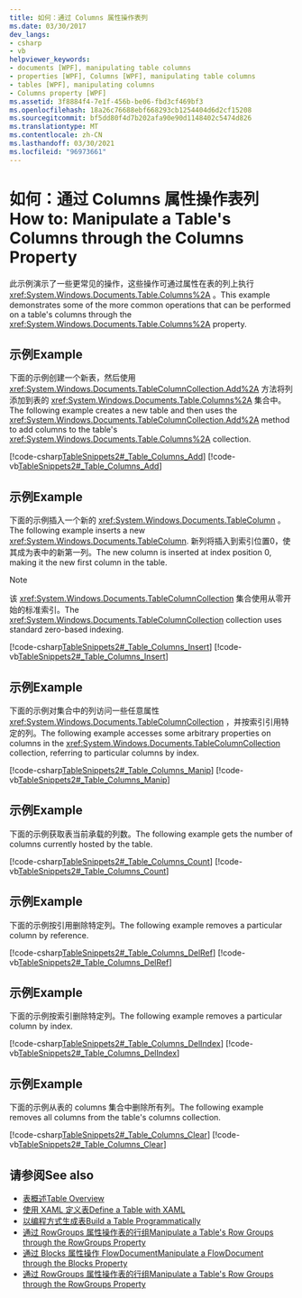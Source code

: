 ```yaml
---
title: 如何：通过 Columns 属性操作表列
ms.date: 03/30/2017
dev_langs:
- csharp
- vb
helpviewer_keywords:
- documents [WPF], manipulating table columns
- properties [WPF], Columns [WPF], manipulating table columns
- tables [WPF], manipulating columns
- Columns property [WPF]
ms.assetid: 3f8884f4-7e1f-456b-be06-fbd3cf469bf3
ms.openlocfilehash: 18a26c76688ebf668293cb1254404d6d2cf15208
ms.sourcegitcommit: bf5dd80f4d7b202afa90e90d1148402c5474d826
ms.translationtype: MT
ms.contentlocale: zh-CN
ms.lasthandoff: 03/30/2021
ms.locfileid: "96973661"
---
```

# <a name="how-to-manipulate-a-tables-columns-through-the-columns-property"></a><span data-ttu-id="02480-102">如何：通过 Columns 属性操作表列</span><span class="sxs-lookup"><span data-stu-id="02480-102">How to: Manipulate a Table's Columns through the Columns Property</span></span>
<span data-ttu-id="02480-103">此示例演示了一些更常见的操作，这些操作可通过属性在表的列上执行 <xref:System.Windows.Documents.Table.Columns%2A> 。</span><span class="sxs-lookup"><span data-stu-id="02480-103">This example demonstrates some of the more common operations that can be performed on a table's columns through the <xref:System.Windows.Documents.Table.Columns%2A> property.</span></span>  
  
## <a name="example"></a><span data-ttu-id="02480-104">示例</span><span class="sxs-lookup"><span data-stu-id="02480-104">Example</span></span>  
 <span data-ttu-id="02480-105">下面的示例创建一个新表，然后使用 <xref:System.Windows.Documents.TableColumnCollection.Add%2A> 方法将列添加到表的 <xref:System.Windows.Documents.Table.Columns%2A> 集合中。</span><span class="sxs-lookup"><span data-stu-id="02480-105">The following example creates a new table and then uses the <xref:System.Windows.Documents.TableColumnCollection.Add%2A> method to add columns to the table's <xref:System.Windows.Documents.Table.Columns%2A> collection.</span></span>  
  
 [!code-csharp[TableSnippets2#_Table_Columns_Add](~/samples/snippets/csharp/VS_Snippets_Wpf/TableSnippets2/CSharp/Window1.xaml.cs#_table_columns_add)]
 [!code-vb[TableSnippets2#_Table_Columns_Add](~/samples/snippets/visualbasic/VS_Snippets_Wpf/TableSnippets2/visualbasic/window1.xaml.vb#_table_columns_add)]  
  
## <a name="example"></a><span data-ttu-id="02480-106">示例</span><span class="sxs-lookup"><span data-stu-id="02480-106">Example</span></span>  
 <span data-ttu-id="02480-107">下面的示例插入一个新的 <xref:System.Windows.Documents.TableColumn> 。</span><span class="sxs-lookup"><span data-stu-id="02480-107">The following example inserts a new <xref:System.Windows.Documents.TableColumn>.</span></span>  <span data-ttu-id="02480-108">新列将插入到索引位置0，使其成为表中的新第一列。</span><span class="sxs-lookup"><span data-stu-id="02480-108">The new column is inserted at index position 0, making it the new first column in the table.</span></span>  
  
> [!NOTE]
> <span data-ttu-id="02480-109">该 <xref:System.Windows.Documents.TableColumnCollection> 集合使用从零开始的标准索引。</span><span class="sxs-lookup"><span data-stu-id="02480-109">The <xref:System.Windows.Documents.TableColumnCollection> collection uses standard zero-based indexing.</span></span>  
  
 [!code-csharp[TableSnippets2#_Table_Columns_Insert](~/samples/snippets/csharp/VS_Snippets_Wpf/TableSnippets2/CSharp/Window1.xaml.cs#_table_columns_insert)]
 [!code-vb[TableSnippets2#_Table_Columns_Insert](~/samples/snippets/visualbasic/VS_Snippets_Wpf/TableSnippets2/visualbasic/window1.xaml.vb#_table_columns_insert)]  
  
## <a name="example"></a><span data-ttu-id="02480-110">示例</span><span class="sxs-lookup"><span data-stu-id="02480-110">Example</span></span>  
 <span data-ttu-id="02480-111">下面的示例对集合中的列访问一些任意属性 <xref:System.Windows.Documents.TableColumnCollection> ，并按索引引用特定的列。</span><span class="sxs-lookup"><span data-stu-id="02480-111">The following example accesses some arbitrary properties on columns in the <xref:System.Windows.Documents.TableColumnCollection> collection, referring to particular columns by index.</span></span>  
  
 [!code-csharp[TableSnippets2#_Table_Columns_Manip](~/samples/snippets/csharp/VS_Snippets_Wpf/TableSnippets2/CSharp/Window1.xaml.cs#_table_columns_manip)]
 [!code-vb[TableSnippets2#_Table_Columns_Manip](~/samples/snippets/visualbasic/VS_Snippets_Wpf/TableSnippets2/visualbasic/window1.xaml.vb#_table_columns_manip)]  
  
## <a name="example"></a><span data-ttu-id="02480-112">示例</span><span class="sxs-lookup"><span data-stu-id="02480-112">Example</span></span>  
 <span data-ttu-id="02480-113">下面的示例获取表当前承载的列数。</span><span class="sxs-lookup"><span data-stu-id="02480-113">The following example gets the number of columns currently hosted by the table.</span></span>  
  
 [!code-csharp[TableSnippets2#_Table_Columns_Count](~/samples/snippets/csharp/VS_Snippets_Wpf/TableSnippets2/CSharp/Window1.xaml.cs#_table_columns_count)]
 [!code-vb[TableSnippets2#_Table_Columns_Count](~/samples/snippets/visualbasic/VS_Snippets_Wpf/TableSnippets2/visualbasic/window1.xaml.vb#_table_columns_count)]  
  
## <a name="example"></a><span data-ttu-id="02480-114">示例</span><span class="sxs-lookup"><span data-stu-id="02480-114">Example</span></span>  
 <span data-ttu-id="02480-115">下面的示例按引用删除特定列。</span><span class="sxs-lookup"><span data-stu-id="02480-115">The following example removes a particular column by reference.</span></span>  
  
 [!code-csharp[TableSnippets2#_Table_Columns_DelRef](~/samples/snippets/csharp/VS_Snippets_Wpf/TableSnippets2/CSharp/Window1.xaml.cs#_table_columns_delref)]
 [!code-vb[TableSnippets2#_Table_Columns_DelRef](~/samples/snippets/visualbasic/VS_Snippets_Wpf/TableSnippets2/visualbasic/window1.xaml.vb#_table_columns_delref)]  
  
## <a name="example"></a><span data-ttu-id="02480-116">示例</span><span class="sxs-lookup"><span data-stu-id="02480-116">Example</span></span>  
 <span data-ttu-id="02480-117">下面的示例按索引删除特定列。</span><span class="sxs-lookup"><span data-stu-id="02480-117">The following example removes a particular column by index.</span></span>  
  
 [!code-csharp[TableSnippets2#_Table_Columns_DelIndex](~/samples/snippets/csharp/VS_Snippets_Wpf/TableSnippets2/CSharp/Window1.xaml.cs#_table_columns_delindex)]
 [!code-vb[TableSnippets2#_Table_Columns_DelIndex](~/samples/snippets/visualbasic/VS_Snippets_Wpf/TableSnippets2/visualbasic/window1.xaml.vb#_table_columns_delindex)]  
  
## <a name="example"></a><span data-ttu-id="02480-118">示例</span><span class="sxs-lookup"><span data-stu-id="02480-118">Example</span></span>  
 <span data-ttu-id="02480-119">下面的示例从表的 columns 集合中删除所有列。</span><span class="sxs-lookup"><span data-stu-id="02480-119">The following example removes all columns from the table's columns collection.</span></span>  
  
 [!code-csharp[TableSnippets2#_Table_Columns_Clear](~/samples/snippets/csharp/VS_Snippets_Wpf/TableSnippets2/CSharp/Window1.xaml.cs#_table_columns_clear)]
 [!code-vb[TableSnippets2#_Table_Columns_Clear](~/samples/snippets/visualbasic/VS_Snippets_Wpf/TableSnippets2/visualbasic/window1.xaml.vb#_table_columns_clear)]  
  
## <a name="see-also"></a><span data-ttu-id="02480-120">请参阅</span><span class="sxs-lookup"><span data-stu-id="02480-120">See also</span></span>

- [<span data-ttu-id="02480-121">表概述</span><span class="sxs-lookup"><span data-stu-id="02480-121">Table Overview</span></span>](table-overview.md)
- [<span data-ttu-id="02480-122">使用 XAML 定义表</span><span class="sxs-lookup"><span data-stu-id="02480-122">Define a Table with XAML</span></span>](how-to-define-a-table-with-xaml.md)
- [<span data-ttu-id="02480-123">以编程方式生成表</span><span class="sxs-lookup"><span data-stu-id="02480-123">Build a Table Programmatically</span></span>](how-to-build-a-table-programmatically.md)
- [<span data-ttu-id="02480-124">通过 RowGroups 属性操作表的行组</span><span class="sxs-lookup"><span data-stu-id="02480-124">Manipulate a Table's Row Groups through the RowGroups Property</span></span>](how-to-manipulate-table-row-groups-through-the-rowgroups-property.md)
- [<span data-ttu-id="02480-125">通过 Blocks 属性操作 FlowDocument</span><span class="sxs-lookup"><span data-stu-id="02480-125">Manipulate a FlowDocument through the Blocks Property</span></span>](how-to-manipulate-a-flowdocument-through-the-blocks-property.md)
- [<span data-ttu-id="02480-126">通过 RowGroups 属性操作表的行组</span><span class="sxs-lookup"><span data-stu-id="02480-126">Manipulate a Table's Row Groups through the RowGroups Property</span></span>](how-to-manipulate-table-row-groups-through-the-rowgroups-property.md)
